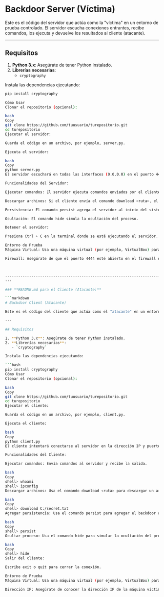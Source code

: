 # Backdoor Server (Víctima)

Este es el código del servidor que actúa como la "víctima" en un entorno de prueba controlado. El servidor escucha conexiones entrantes, recibe comandos, los ejecuta y devuelve los resultados al cliente (atacante).

---

## Requisitos

1. **Python 3.x**: Asegúrate de tener Python instalado.
2. **Librerías necesarias**:
   - `cryptography`

Instala las dependencias ejecutando:

```bash
pip install cryptography

Cómo Usar
Clonar el repositorio (opcional):

bash
Copy
git clone https://github.com/tuusuario/turepositorio.git
cd turepositorio
Ejecutar el servidor:

Guarda el código en un archivo, por ejemplo, server.py.

Ejecuta el servidor:

bash
Copy
python server.py
El servidor escuchará en todas las interfaces (0.0.0.0) en el puerto 4444.

Funcionalidades del Servidor:

Ejecutar comandos: El servidor ejecuta comandos enviados por el cliente y devuelve la salida.

Descargar archivos: Si el cliente envía el comando download <ruta>, el servidor envía el archivo especificado.

Persistencia: El comando persist agrega el servidor al inicio del sistema (Windows).

Ocultación: El comando hide simula la ocultación del proceso.

Detener el servidor:

Presiona Ctrl + C en la terminal donde se está ejecutando el servidor.

Entorno de Prueba
Máquina Virtual: Usa una máquina virtual (por ejemplo, VirtualBox) para ejecutar el servidor en un entorno aislado.

Firewall: Asegúrate de que el puerto 4444 esté abierto en el firewall de la máquina víctima.



--------------------------------------------------------------------------------------------------------------
---

### **README.md para el Cliente (Atacante)**

```markdown
# Backdoor Client (Atacante)

Este es el código del cliente que actúa como el "atacante" en un entorno de prueba controlado. El cliente se conecta al servidor (víctima), envía comandos y recibe los resultados.

---

## Requisitos

1. **Python 3.x**: Asegúrate de tener Python instalado.
2. **Librerías necesarias**:
   - `cryptography`

Instala las dependencias ejecutando:

```bash
pip install cryptography
Cómo Usar
Clonar el repositorio (opcional):

bash
Copy
git clone https://github.com/tuusuario/turepositorio.git
cd turepositorio
Ejecutar el cliente:

Guarda el código en un archivo, por ejemplo, client.py.

Ejecuta el cliente:

bash
Copy
python client.py
El cliente intentará conectarse al servidor en la dirección IP y puerto especificados.

Funcionalidades del Cliente:

Ejecutar comandos: Envía comandos al servidor y recibe la salida.

bash
Copy
shell> whoami
shell> ipconfig
Descargar archivos: Usa el comando download <ruta> para descargar un archivo desde la víctima.

bash
Copy
shell> download C:/secret.txt
Agregar persistencia: Usa el comando persist para agregar el backdoor al inicio del sistema de la víctima.

bash
Copy
shell> persist
Ocultar proceso: Usa el comando hide para simular la ocultación del proceso en la víctima.

bash
Copy
shell> hide
Salir del cliente:

Escribe exit o quit para cerrar la conexión.

Entorno de Prueba
Máquina Virtual: Usa una máquina virtual (por ejemplo, VirtualBox) para ejecutar el cliente en un entorno aislado.

Dirección IP: Asegúrate de conocer la dirección IP de la máquina víctima.
